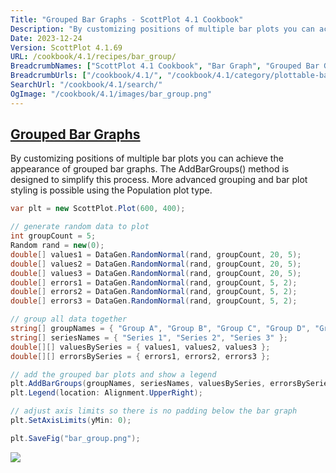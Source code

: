 ```yaml
---
Title: "Grouped Bar Graphs - ScottPlot 4.1 Cookbook"
Description: "By customizing positions of multiple bar plots you can achieve the appearance of grouped bar graphs. The AddBarGroups() method is designed to simplify this process. More advanced grouping and bar plot styling is possible using the Population plot type."
Date: 2023-12-24
Version: ScottPlot 4.1.69
URL: /cookbook/4.1/recipes/bar_group/
BreadcrumbNames: ["ScottPlot 4.1 Cookbook", "Bar Graph", "Grouped Bar Graphs"]
BreadcrumbUrls: ["/cookbook/4.1/", "/cookbook/4.1/category/plottable-bar-graph", "/cookbook/4.1/recipes/bar_group/"]
SearchUrl: "/cookbook/4.1/search/"
OgImage: "/cookbook/4.1/images/bar_group.png"
---
```


<h2><a id='grouped-bar-graphs' href='/cookbook/4.1/recipes/bar_group/'>Grouped Bar Graphs</a></h2>

By customizing positions of multiple bar plots you can achieve the appearance of grouped bar graphs. The AddBarGroups() method is designed to simplify this process. More advanced grouping and bar plot styling is possible using the Population plot type.

```cs
var plt = new ScottPlot.Plot(600, 400);

// generate random data to plot
int groupCount = 5;
Random rand = new(0);
double[] values1 = DataGen.RandomNormal(rand, groupCount, 20, 5);
double[] values2 = DataGen.RandomNormal(rand, groupCount, 20, 5);
double[] values3 = DataGen.RandomNormal(rand, groupCount, 20, 5);
double[] errors1 = DataGen.RandomNormal(rand, groupCount, 5, 2);
double[] errors2 = DataGen.RandomNormal(rand, groupCount, 5, 2);
double[] errors3 = DataGen.RandomNormal(rand, groupCount, 5, 2);

// group all data together
string[] groupNames = { "Group A", "Group B", "Group C", "Group D", "Group E" };
string[] seriesNames = { "Series 1", "Series 2", "Series 3" };
double[][] valuesBySeries = { values1, values2, values3 };
double[][] errorsBySeries = { errors1, errors2, errors3 };

// add the grouped bar plots and show a legend
plt.AddBarGroups(groupNames, seriesNames, valuesBySeries, errorsBySeries);
plt.Legend(location: Alignment.UpperRight);

// adjust axis limits so there is no padding below the bar graph
plt.SetAxisLimits(yMin: 0);

plt.SaveFig("bar_group.png");
```

<img src='../../images/bar_group.png' class='d-block mx-auto my-5' />



